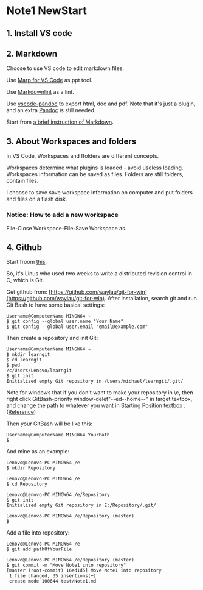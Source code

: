# Note1 NewStart #

## 1. Install VS code ##

## 2. Markdown ##

Choose to use VS code to edit markdown files.

Use [Marp for VS Code](https://marketplace.visualstudio.com/items?itemName=marp-team.marp-vscode) as ppt tool.

Use [Markdownlint](https://marketplace.visualstudio.com/items?itemName=DavidAnson.vscode-markdownlint) as a lint.

Use [vscode-pandoc](https://marketplace.visualstudio.com/items?itemName=DougFinke.vscode-pandoc) to export html, doc and pdf. Note that it's just a plugin, and an extra [Pandoc](https://pan.baidu.com/s/1slawmr7) is still needed.

Start from [a brief instruction of Markdown](https://mazhuang.org/2018/09/06/markdown-intro/ "A brief instruction of Markdown").

## 3. About Workspaces and folders ##

In VS Code, Workspaces and ffolders are different concepts.

Workspaces determine what plugins is loaded - avoid useless loading. Workspaces information can be saved as files. Folders are still folders, contain files.

I choose to save save workspace information on computer and put folders and files on a flash disk.

### Notice: How to add a new workspace ###

File-Close Workspace-File-Save Workspace as.

## 4. Github ##

Start froom [this](https://www.liaoxuefeng.com/wiki/896043488029600/896202815778784).

So, it's Linus who used two weeks to write a distributed revision control in C, which is Git.

Get github from: [https://github.com/waylau/git-for-win](https://github.com/waylau/git-for-win).
After installation, search git and run Git Bash to have some basical settings:

```git
Username@ComputerName MINGW64 ~
$ git config --global user.name "Your Name"
$ git config --global user.email "email@example.com"
```

Then create a repository and init Git:

```git
Username@ComputerName MINGW64 ~
$ mkdir learngit
$ cd learngit
$ pwd
/c/Users/Lenovo/learngit
$ git init
Initialized empty Git repository in /Users/michael/learngit/.git/
```

Note for windows that if you don't want to make your repository in \c, then right click GitBash-priority window-delet"--ed--home--" in target textbox, and change the path to whatever you want in Starting Position textbox . ([Reference](https://blog.csdn.net/nima1994/article/details/51960101))

Then your GitBash will be like this:

```git
Username@ComputerName MINGW64 YourPath
$
```

And mine as an example:

```git
Lenovo@Lenovo-PC MINGW64 /e
$ mkdir Repository

Lenovo@Lenovo-PC MINGW64 /e
$ cd Repository

Lenovo@Lenovo-PC MINGW64 /e/Repository
$ git init
Initialized empty Git repository in E:/Repository/.git/

Lenovo@Lenovo-PC MINGW64 /e/Repository (master)
$
```

Add a file into repository:

```git
Lenovo@Lenovo-PC MINGW64 /e
$ git add pathOfYourFile

Lenovo@Lenovo-PC MINGW64 /e/Repository (master)
$ git commit -m "Move Note1 into repository"
[master (root-commit) 16ed1d5] Move Note1 into repository
 1 file changed, 35 insertions(+)
 create mode 100644 test/Note1.md

